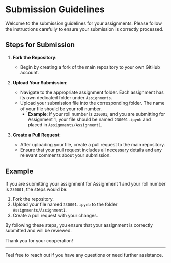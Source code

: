 # Submission Guidelines

Welcome to the submission guidelines for your assignments. Please follow the instructions carefully to ensure your submission is correctly processed.

## Steps for Submission

1. **Fork the Repository**:
   - Begin by creating a fork of the main repository to your own GitHub account.

2. **Upload Your Submission**:
   - Navigate to the appropriate assignment folder. Each assignment has its own dedicated folder under `Assignments`.
   - Upload your submission file into the corresponding folder. The name of your file should be your roll number.
     - **Example**: If your roll number is `230001`, and you are submitting for Assignment 1, your file should be named `230001.ipynb` and placed in `Assignments/Assignment1`.

3. **Create a Pull Request**:
   - After uploading your file, create a pull request to the main repository.
   - Ensure that your pull request includes all necessary details and any relevant comments about your submission.

## Example

If you are submitting your assignment for Assignment 1 and your roll number is `230001`, the steps would be:

1. Fork the repository.
2. Upload your file named `230001.ipynb` to the folder `Assignments/Assignment1`.
3. Create a pull request with your changes.

By following these steps, you ensure that your assignment is correctly submitted and will be reviewed.

Thank you for your cooperation!

---

Feel free to reach out if you have any questions or need further assistance.
